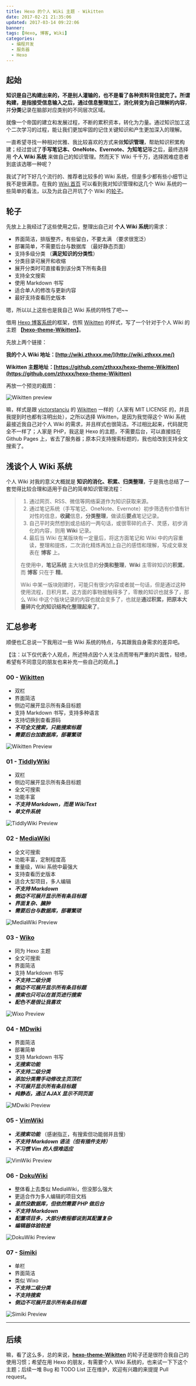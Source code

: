```yaml
---
title: Hexo 的个人 Wiki 主题 - Wikitten
date: 2017-02-21 21:35:06
updated: 2017-03-14 09:22:06
banner:
tags: [Hexo, 博客, Wiki]
categories:
  - 编程开发
  - 服务器
  - Hexo
---
```


## 起始

**知识是自己构建出来的，不是别人灌输的，也不是看了各种资料背住就完了。**所谓构建，是指接受信息输入之后，通过信息整理加工，消化转变为**自己理解的内容**，并**分类**记录在脑部对应类别的不同层次区域。

就像一个帝国的建立和发展过程，不断的累积资本，转化为力量。通过知识加工这个二次学习的过程，能让我们更加牢固的记住关键知识和产生更加深入的理解。

一直希望寻找一种相对优雅、我比较喜欢的方式来做**知识管理**，帮助知识积累构建；经过尝试了**手写笔记本、OneNote、Evernote、为知笔记**等之后，最终选择用 **个人 Wiki 系统** 来做自己的知识管理。然而天下 Wiki 千千万，选择困难症患者到底该选哪一种呢？

我试了时下好几个流行的、推荐者比较多的 Wiki 系统，但是多少都有些小细节让我不是很满意。在我的 [Wiki 首页](http://wiki.zthxxx.me/wiki/index/) 可以看到我对知识管理和这几个 Wiki 系统的一些简单的看法，以及为此自己开坑了个 Wiki 的[轮子](https://github.com/zthxxx/hexo-theme-Wikitten)。


## 轮子

先放上上我经过了这些使用之后，整理出自己对 **个人 Wiki 系统**的需求：

- 界面简洁，排版整齐，有些留白，不要太满 （要求很宽泛）
- 部署简单，不需要后台与数据库 （最好静态页面）
- 支持多级分类 （**满足知识的分类性**）
- 分类目录可展开和收缩
- 展开分类时可直接看到该分类下所有条目
- 支持全文搜索
- 使用 Markdown 书写
- 适合单人的修改与更新内容
- 最好支持查看历史版本

嗯，所以以上这些也是我自己 Wiki 系统的特性了吧~~

借用 [Hexo 博客系统](https://hexo.io/)的框架，仿照 [Wikitten](https://wikitten.vizuina.com/) 的样式，写了一个针对于个人 Wiki 的主题 **【[hexo-theme-Wikitten](https://github.com/zthxxx/hexo-theme-Wikitten)】**。

先放上两个链接：

**我的个人 Wiki 地址：[http://wiki.zthxxx.me/](http://wiki.zthxxx.me/)**

**Wikitten 主题地址：[https://github.com/zthxxx/hexo-theme-Wikitten](https://github.com/zthxxx/hexo-theme-Wikitten)**

再放一个预览的截图：

![Wikitten preview](./preview.jpg)

嘛，样式是跟 [victorstanciu](https://github.com/victorstanciu) 的 [Wikitten](https://wikitten.vizuina.com/) 一样的（人家有 MIT LICENSE 的，并且我提到时也都有注明出处），之所以选择 Wikitten，是因为我觉得这个 Wiki 系统最接近我自己对个人 Wiki 的需求，并且样式也很简洁。不过相比起来，代码就完全不一样了；人家是 PHP，我这是 Hexo 的主题，不需要后台，可以直接挂在 Github Pages 上，省去了服务器；原本只支持搜索标题的，我也给改到支持全文搜索了。



## 浅谈个人 Wiki 系统

个人 Wiki 对我的意义大概就是 **知识的消化、积累、归类整理**，于是我也总结了一套觉得比较合理和适用于自己的简单知识管理流程：

> 1. 通过网页、RSS、微信等网络渠道作为知识获取来源。
> 2. 通过笔记系统（手写笔记、OneNote、Evernote）初步筛选有价值有针对性的信息，**收藏**信息，**分类整理**，做读后**要点**笔记记录。
> 3. 自己平时突然想到或总结的一两句话，或很零碎的点子、灵感，初步消化的内容，则用 **Wiki** 记录。
> 4. 最后当 Wiki 在某版块有一定量后，将这方面笔记和 Wiki 中的内容重读，整理和提炼，二次消化精炼再加上自己的感悟和理解，写成文章发表在 **博客** 上。
>
>
>
> 在使用中，**笔记系统** 主大块信息的**分类和整理**，**Wiki** 主零碎知识的**积累**，而 **博客** 只在于 **精**。
>
> Wiki 中某一版块刚建时，可能只有很少内容或者就一句话，但是通过这种使用流程，日积月累，这方面的事物接触得多了，零散的知识也就多了，那么 Wiki 中这个版块记录的内容也就会变多了，也就是**通过积累，把原本大量碎片化的知识结构化整理起来了**。



## 汇总参考

顺便也汇总说一下我用过一些 Wiki 系统的特点，与其跟我自身需求的差异吧。

【注：以下仅代表个人观点，所述特点因个人关注点而带有严重的片面性，轻喷，希望有不同意见的朋友也来补充一些自己的观点。】



### 00 - **[Wikitten](https://wikitten.vizuina.com/)**

- 双栏
- 界面简洁
- 侧边可展开显示所有条目标题
- 支持 Markdown 书写，支持多种语言
- 支持切换到查看源码
- ***不可全文搜索，只能搜索标题***
- ***需要后台加数据库，部署繁琐***

![Wikitten Preview](./WikittenPreview.jpg)



### 01 - **[TiddlyWiki](http://tiddlywiki.com/)** 

- 双栏
- 侧边可展开显示所有条目标题
- 全文可搜索
- 功能丰富
- ***不支持 Markdown，而是 WikiText***
- ***单文件系统***

![TiddlyWiki Preview](./TiddlyWikiPreview.jpg)

### 02 - **[MediaWiki](https://www.mediawiki.org/wiki/MediaWiki)**

- 全文可搜索
- 功能丰富，定制程度高
- 重量级，Wiki 系统中最强大
- 支持查看历史版本
- 适合大型项目，多人编辑
- ***不支持 Markdown***
- ***侧边不可展开显示所有条目标题***
- ***界面复杂、臃肿***
- ***需要后台与数据库，部署繁琐***

![MediaWiki Preview](./MediaWikiPreview.jpg)



### 03 - **[Wiko](http://wzpan.github.io/hexo-theme-wixo/)**

- 同为 Hexo 主题
- 全文可搜索
- 界面简洁
- 支持 Markdown 书写
- ***不支持二级分类***
- ***侧边不可展开显示所有条目标题***
- ***搜索也只可以在首页进行搜索***
- ***配色不是很让我喜欢***

![Wixo Preview](./WixoPreview.jpg)



### 04 - **[MDwiki](www.mdwiki.net)**

- 界面简洁
- 部署简单
- 支持 Markdown 书写
- ***无搜索功能***
- ***不支持二级分类***
- ***添加分类需手动修改主页顶栏***
- ***不可展开显示所有条目标题***
- ***纯静态，通过 AJAX 显示不同页面***

![MDwiki Preview](./MDWikiPreview.jpg)



### 05 - **[VimWiki](http://vimwiki.github.io/)**

- ***无搜索功能*** （感谢指正，有搜索但功能弱并且慢）
- ***不支持 Markdown 语法（但有插件支持）***
- ***不习惯 Vim 的人很难适应***

![VimWiki Preview](./VimWikiPreview.jpg)



### 06 - **[DokuWiki](https://www.dokuwiki.org/dokuwiki#)**

- 整体看上去类似 MediaWiki，但没那么强大
- 更适合作为多人编辑的项目文档
- ***虽然没数据库，但依然需要 PHP 做后台***
- ***不支持 Markdown***
- ***配置项目多，大部分教程都说到其配置复杂***
- ***编辑器体验较差***

![DokuWiki Preview](./DokuWikiPreview.jpg)



### 07 - **[Simiki](http://simiki.org/)**

- 单栏
- 界面简洁
- 类似 Wixo
- ***不支持二级分类***
- ***不支持搜索***
- ***侧边不可展开显示所有条目标题***

![Simiki Preview](SimikiPreview.jpg)

---

## 后续

嘛，看了这么多，总的来说，**[hexo-theme-Wikitten](https://github.com/zthxxx/hexo-theme-Wikitten)** 的轮子还是很符合我自己的使用习惯；希望在用 Hexo 的朋友，有需要个人 Wiki 系统的，也来试一下下这个主题；后续一堆 Bug 和 TODO List 正在维护，欢迎有兴趣的来提提 Pull request。






